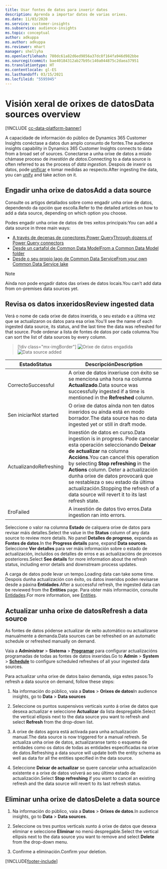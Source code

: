 ```yaml
---
title: Usar fontes de datos para inxerir datos
description: Aprenda a importar datos de varias orixes.
ms.date: 11/03/2020
ms.service: customer-insights
ms.subservice: audience-insights
ms.topic: conceptual
author: adkuppa
ms.author: adkuppa
ms.reviewer: mhart
manager: shellyha
ms.openlocfilehash: 780dc61a82d6ed9856a37dc8f164fa946d982bbe
ms.sourcegitcommit: bae40184312ab27b95c140a044875c2daea37951
ms.translationtype: HT
ms.contentlocale: gl-ES
ms.lasthandoff: 03/15/2021
ms.locfileid: "5595945"
---
```

# <a name="data-sources-overview"></a><span data-ttu-id="38bfb-103">Visión xeral de orixes de datos</span><span class="sxs-lookup"><span data-stu-id="38bfb-103">Data sources overview</span></span>

[!INCLUDE [cc-data-platform-banner](../includes/cc-data-platform-banner.md)]

<span data-ttu-id="38bfb-104">A capacidade de información do público de Dynamics 365 Customer Insights conéctase a datos dun amplo conxunto de fontes.</span><span class="sxs-lookup"><span data-stu-id="38bfb-104">The audience insights capability in Dynamics 365 Customer Insights connects to data from a broad set of sources.</span></span> <span data-ttu-id="38bfb-105">Conectarse a unha orixe de datos a miúdo chámase proceso de *inxestión de datos*.</span><span class="sxs-lookup"><span data-stu-id="38bfb-105">Connecting to a data source is often referred to as the process of *data ingestion*.</span></span> <span data-ttu-id="38bfb-106">Despois de inxerir os datos, pode [unificar](data-unification.md) e tomar medidas ao respecto.</span><span class="sxs-lookup"><span data-stu-id="38bfb-106">After ingesting the data, you can [unify](data-unification.md) and take action on it.</span></span>

## <a name="add-a-data-source"></a><span data-ttu-id="38bfb-107">Engadir unha orixe de datos</span><span class="sxs-lookup"><span data-stu-id="38bfb-107">Add a data source</span></span>

<span data-ttu-id="38bfb-108">Consulte os artigos detallados sobre como engadir unha orixe de datos, dependendo da opción que escolla.</span><span class="sxs-lookup"><span data-stu-id="38bfb-108">Refer to the detailed articles on how to add a data source, depending on which option you choose.</span></span>

<span data-ttu-id="38bfb-109">Podes engadir unha orixe de datos de tres xeitos principais:</span><span class="sxs-lookup"><span data-stu-id="38bfb-109">You can add a data source in three main ways:</span></span>

- [<span data-ttu-id="38bfb-110">A través de decenas de conectores Power Query</span><span class="sxs-lookup"><span data-stu-id="38bfb-110">Through dozens of Power Query connectors</span></span>](connect-power-query.md)
- [<span data-ttu-id="38bfb-111">Desde un cartafol de Common Data Model</span><span class="sxs-lookup"><span data-stu-id="38bfb-111">From a Common Data Model folder</span></span>](connect-common-data-model.md)
- [<span data-ttu-id="38bfb-112">Desde o seu propio lago de Common Data Service</span><span class="sxs-lookup"><span data-stu-id="38bfb-112">From your own Common Data Service lake</span></span>](connect-common-data-service-lake.md)

> [!NOTE]
> <span data-ttu-id="38bfb-113">Aínda non pode engadir datos das orixes de datos locais.</span><span class="sxs-lookup"><span data-stu-id="38bfb-113">You can't add data from on-premises data sources yet.</span></span>

## <a name="review-ingested-data"></a><span data-ttu-id="38bfb-114">Revisa os datos inxeridos</span><span class="sxs-lookup"><span data-stu-id="38bfb-114">Review ingested data</span></span>

<span data-ttu-id="38bfb-115">Verá o nome de cada orixe de datos inxerida, o seu estado e a última vez que se actualizaron os datos para esa orixe.</span><span class="sxs-lookup"><span data-stu-id="38bfb-115">You'll see the name of each ingested data source, its status, and the last time the data was refreshed for that source.</span></span> <span data-ttu-id="38bfb-116">Pode ordenar a lista de fontes de datos por cada columna.</span><span class="sxs-lookup"><span data-stu-id="38bfb-116">You can sort the list of data sources by every column.</span></span>

> [!div class="mx-imgBorder"]
> <span data-ttu-id="38bfb-117">![Orixe de datos engadida](media/configure-data-datasource-added.png "Orixe de datos engadida")</span><span class="sxs-lookup"><span data-stu-id="38bfb-117">![Data source added](media/configure-data-datasource-added.png "Data source added")</span></span>

|<span data-ttu-id="38bfb-118">Estado</span><span class="sxs-lookup"><span data-stu-id="38bfb-118">Status</span></span>  |<span data-ttu-id="38bfb-119">Descripción</span><span class="sxs-lookup"><span data-stu-id="38bfb-119">Description</span></span>  |
|---------|---------|
|<span data-ttu-id="38bfb-120">Correcto</span><span class="sxs-lookup"><span data-stu-id="38bfb-120">Successful</span></span>   |<span data-ttu-id="38bfb-121">A orixe de datos inxeriuse con éxito se se menciona unha hora na columna **Actualizado**.</span><span class="sxs-lookup"><span data-stu-id="38bfb-121">Data source was successfully ingested if a time is mentioned in the **Refreshed** column.</span></span>
|<span data-ttu-id="38bfb-122">Sen iniciar</span><span class="sxs-lookup"><span data-stu-id="38bfb-122">Not started</span></span>   |<span data-ttu-id="38bfb-123">O orixe de datos aínda non ten datos inxeridos ou aínda está en modo borrador.</span><span class="sxs-lookup"><span data-stu-id="38bfb-123">The data source has no data ingested yet or still in draft mode.</span></span>         |
|<span data-ttu-id="38bfb-124">Actualizando</span><span class="sxs-lookup"><span data-stu-id="38bfb-124">Refreshing</span></span>    |<span data-ttu-id="38bfb-125">Inxestión de datos en curso.</span><span class="sxs-lookup"><span data-stu-id="38bfb-125">Data ingestion is in progress.</span></span> <span data-ttu-id="38bfb-126">Pode cancelar esta operación seleccionando **Deixar de actualizar** na columna **Accións**.</span><span class="sxs-lookup"><span data-stu-id="38bfb-126">You can cancel this operation by selecting **Stop refreshing** in the **Actions** column.</span></span> <span data-ttu-id="38bfb-127">Deter a actualización dunha orixe de datos provocará que se restableza o seu estado da última actualización.</span><span class="sxs-lookup"><span data-stu-id="38bfb-127">Stopping the refresh of a data source will revert it to its last refresh state.</span></span>       |
|<span data-ttu-id="38bfb-128">Ero</span><span class="sxs-lookup"><span data-stu-id="38bfb-128">Failed</span></span>     |<span data-ttu-id="38bfb-129">A inxestión de datos tivo erros.</span><span class="sxs-lookup"><span data-stu-id="38bfb-129">Data ingestion ran into errors.</span></span>         |

<span data-ttu-id="38bfb-130">Seleccione o valor na columna **Estado** de calquera orixe de datos para revisar máis detalles.</span><span class="sxs-lookup"><span data-stu-id="38bfb-130">Select the value in the **Status** column of any data source to review more details.</span></span> <span data-ttu-id="38bfb-131">No panel **Detalles do progreso**, expanda as **Fontes de datos**.</span><span class="sxs-lookup"><span data-stu-id="38bfb-131">In the **Progress details** pane, expand **Data sources**.</span></span> <span data-ttu-id="38bfb-132">Seleccione **Ver detalles** para ver máis información sobre o estado de actualización, incluídos os detalles de erros e as actualizacións de procesos posteriores.</span><span class="sxs-lookup"><span data-stu-id="38bfb-132">Select **See details** for more information about the refresh status, including error details and downstream process updates.</span></span>

<span data-ttu-id="38bfb-133">A carga de datos pode levar un tempo.</span><span class="sxs-lookup"><span data-stu-id="38bfb-133">Loading data can take some time.</span></span> <span data-ttu-id="38bfb-134">Despois dunha actualización con éxito, os datos inxeridos poden revisarse desde a páxina **Entidades**.</span><span class="sxs-lookup"><span data-stu-id="38bfb-134">After a successful refresh, the ingested data can be reviewed from the **Entities** page.</span></span> <span data-ttu-id="38bfb-135">Para obter máis información, consulte [Entidades](entities.md).</span><span class="sxs-lookup"><span data-stu-id="38bfb-135">For more information, see [Entities](entities.md).</span></span>

## <a name="refresh-a-data-source"></a><span data-ttu-id="38bfb-136">Actualizar unha orixe de datos</span><span class="sxs-lookup"><span data-stu-id="38bfb-136">Refresh a data source</span></span>

<span data-ttu-id="38bfb-137">As fontes de datos pódense actualizar de xeito automático ou actualizarse manualmente a demanda.</span><span class="sxs-lookup"><span data-stu-id="38bfb-137">Data sources can be refreshed on an automatic schedule or refreshed manually on demand.</span></span> 

<span data-ttu-id="38bfb-138">Vaia a **Administrar** > **Sistema** > [**Programar**](system.md#schedule-tab) para configurar actualizacións programadas de todas as fontes de datos inxeridas.</span><span class="sxs-lookup"><span data-stu-id="38bfb-138">Go to **Admin** > **System** > [**Schedule**](system.md#schedule-tab) to configure scheduled refreshes of all your ingested data sources.</span></span>

<span data-ttu-id="38bfb-139">Para actualizar unha orixe de datos baixo demanda, siga estes pasos:</span><span class="sxs-lookup"><span data-stu-id="38bfb-139">To refresh a data source on demand, follow these steps:</span></span>

1. <span data-ttu-id="38bfb-140">Na información do público, vaia a **Datos** > **Orixes de datos**</span><span class="sxs-lookup"><span data-stu-id="38bfb-140">In audience insights, go to **Data** > **Data sources**</span></span>

2. <span data-ttu-id="38bfb-141">Seleccione os puntos suspensivos verticais xunto á orixe de datos que desexa actualizar e seleccione **Actualizar** da lista despregable.</span><span class="sxs-lookup"><span data-stu-id="38bfb-141">Select the vertical ellipsis next to the data source you want to refresh and select **Refresh** from the drop-down list.</span></span>

3. <span data-ttu-id="38bfb-142">A orixe de datos agora está activada para unha actualización manual.</span><span class="sxs-lookup"><span data-stu-id="38bfb-142">The data source is now triggered for a manual refresh.</span></span> <span data-ttu-id="38bfb-143">Se actualiza unha orixe de datos, actualizaranse tanto o esquema de entidades como os datos de todas as entidades especificadas na orixe de datos.</span><span class="sxs-lookup"><span data-stu-id="38bfb-143">Refreshing a data source will update both the entity schema as well as data for all the entities specified in the data source.</span></span>

4. <span data-ttu-id="38bfb-144">Seleccione **Deixar de actualizar** se quere cancelar unha actualización existente e a orixe de datos volverá ao seu último estado de actualización.</span><span class="sxs-lookup"><span data-stu-id="38bfb-144">Select **Stop refreshing** if you want to cancel an existing refresh and the data source will revert to its last refresh status.</span></span>

## <a name="delete-a-data-source"></a><span data-ttu-id="38bfb-145">Eliminar unha orixe de datos</span><span class="sxs-lookup"><span data-stu-id="38bfb-145">Delete a data source</span></span>

1. <span data-ttu-id="38bfb-146">Na información do público, vaia a **Datos** > **Orixes de datos**.</span><span class="sxs-lookup"><span data-stu-id="38bfb-146">In audience insights, go to **Data** > **Data sources**.</span></span>

2. <span data-ttu-id="38bfb-147">Seleccione os tres puntos verticais xunto á orixe de datos que desexa eliminar e seleccione **Eliminar** no menú despregable.</span><span class="sxs-lookup"><span data-stu-id="38bfb-147">Select the vertical ellipsis next to the data source you want to remove and select **Delete** from the drop-down menu.</span></span>

3. <span data-ttu-id="38bfb-148">Confirme a eliminación.</span><span class="sxs-lookup"><span data-stu-id="38bfb-148">Confirm your deletion.</span></span>


[!INCLUDE[footer-include](../includes/footer-banner.md)]